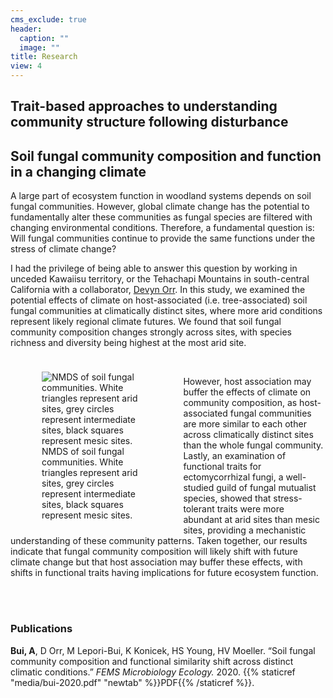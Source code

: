 ```yaml
---
cms_exclude: true
header:
  caption: ""
  image: ""
title: Research
view: 4
---
```


## Trait-based approaches to understanding community structure following disturbance

## Soil fungal community composition and function in a changing climate

A large part of ecosystem function in woodland systems depends on soil fungal communities. However, global climate change has the potential to fundamentally alter these communities as fungal species are filtered with changing environmental conditions. Therefore, a fundamental question is: Will fungal communities continue to provide the same functions under the stress of climate change?  

I had the privilege of being able to answer this question by working in unceded Kawaiisu territory, or the Tehachapi Mountains in south-central California with a collaborator, [Devyn Orr](https://devynorr.weebly.com/). In this study, we examined the potential effects of climate on host-associated (i.e. tree-associated) soil fungal communities at climatically distinct sites, where more arid conditions represent likely regional climate futures. We found that soil fungal community composition changes strongly across sites, with species richness and diversity being highest at the most arid site.  

<figure class="nmds">
<style>
.nmds {
    float: left;
    padding: 10px;
    width: 35%;
}
</style>
<img src="/nmds.jpg"
     alt="NMDS of soil fungal communities. White triangles represent arid sites, grey circles represent intermediate sites, black squares represent mesic sites."/>
<figcaption>NMDS of soil fungal communities. White triangles represent arid sites, grey circles represent intermediate sites, black squares represent mesic sites.</figcaption>
</figure>  

<br>

However, host association may buffer the effects of climate on community composition, as host-associated fungal communities are more similar to each other across climatically distinct sites than the whole fungal community. Lastly, an examination of functional traits for ectomycorrhizal fungi, a well-studied guild of fungal mutualist species, showed that stress-tolerant traits were more abundant at arid sites than mesic sites, providing a mechanistic understanding of these community patterns. Taken together, our results indicate that fungal community composition will likely shift with future climate change but that host association may buffer these effects, with shifts in functional traits having implications for future ecosystem function.

<br>
<br>

### Publications

**Bui, A**, D Orr, M Lepori-Bui, K Konicek, HS Young, HV Moeller. “Soil fungal community composition and functional similarity shift across distinct climatic conditions.” _FEMS Microbiology Ecology._ 2020. {{% staticref "media/bui-2020.pdf" "newtab" %}}PDF{{% /staticref %}}.  

